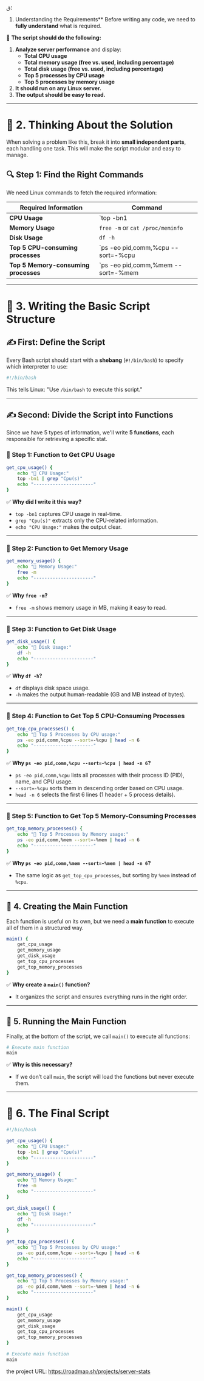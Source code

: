 ؛ق
1. Understanding the Requirements**
Before writing any code, we need to **fully understand** what is required.

📌 **The script should do the following:**  
1. **Analyze server performance** and display:  
   - **Total CPU usage**  
   - **Total memory usage (free vs. used, including percentage)**  
   - **Total disk usage (free vs. used, including percentage)**  
   - **Top 5 processes by CPU usage**  
   - **Top 5 processes by memory usage**  
2. **It should run on any Linux server.**  
3. **The output should be easy to read.**  

---

# **📌 2. Thinking About the Solution**
When solving a problem like this, break it into **small independent parts**, each handling one task. This will make the script modular and easy to manage.

## **🔍 Step 1: Find the Right Commands**
We need Linux commands to fetch the required information:

| **Required Information**  | **Command**  |
|----------------|----------------|
| **CPU Usage** | `top -bn1 | grep "Cpu(s)"` |
| **Memory Usage** | `free -m` or `cat /proc/meminfo` |
| **Disk Usage** | `df -h` |
| **Top 5 CPU-consuming processes** | `ps -eo pid,comm,%cpu --sort=-%cpu | head -n 6` |
| **Top 5 Memory-consuming processes** | `ps -eo pid,comm,%mem --sort=-%mem | head -n 6` |

---

# **📌 3. Writing the Basic Script Structure**
## **✍️ First: Define the Script**
Every Bash script should start with a **shebang** (`#!/bin/bash`) to specify which interpreter to use:
```bash
#!/bin/bash
```
This tells Linux: "Use `/bin/bash` to execute this script."

---

## **✍️ Second: Divide the Script into Functions**
Since we have 5 types of information, we'll write **5 functions**, each responsible for retrieving a specific stat.

### **🚀 Step 1: Function to Get CPU Usage**
```bash
get_cpu_usage() {
    echo "🔹 CPU Usage:"
    top -bn1 | grep "Cpu(s)"
    echo "----------------------"
}
```
✅ **Why did I write it this way?**  
- `top -bn1` captures CPU usage in real-time.  
- `grep "Cpu(s)"` extracts only the CPU-related information.  
- `echo "CPU Usage:"` makes the output clear.  

---

### **🚀 Step 2: Function to Get Memory Usage**
```bash
get_memory_usage() {
    echo "🔹 Memory Usage:"
    free -m
    echo "----------------------"
}
```
✅ **Why `free -m`?**  
- `free -m` shows memory usage in MB, making it easy to read.  

---

### **🚀 Step 3: Function to Get Disk Usage**
```bash
get_disk_usage() {
    echo "🔹 Disk Usage:"
    df -h
    echo "----------------------"
}
```
✅ **Why `df -h`?**  
- `df` displays disk space usage.  
- `-h` makes the output human-readable (GB and MB instead of bytes).  

---

### **🚀 Step 4: Function to Get Top 5 CPU-Consuming Processes**
```bash
get_top_cpu_processes() {
    echo "🔹 Top 5 Processes by CPU usage:"
    ps -eo pid,comm,%cpu --sort=-%cpu | head -n 6
    echo "----------------------"
}
```
✅ **Why `ps -eo pid,comm,%cpu --sort=-%cpu | head -n 6`?**  
- `ps -eo pid,comm,%cpu` lists all processes with their process ID (PID), name, and CPU usage.  
- `--sort=-%cpu` sorts them in descending order based on CPU usage.  
- `head -n 6` selects the first 6 lines (1 header + 5 process details).  

---

### **🚀 Step 5: Function to Get Top 5 Memory-Consuming Processes**
```bash
get_top_memory_processes() {
    echo "🔹 Top 5 Processes by Memory usage:"
    ps -eo pid,comm,%mem --sort=-%mem | head -n 6
    echo "----------------------"
}
```
✅ **Why `ps -eo pid,comm,%mem --sort=-%mem | head -n 6`?**  
- The same logic as `get_top_cpu_processes`, but sorting by `%mem` instead of `%cpu`.  

---

## **📌 4. Creating the Main Function**
Each function is useful on its own, but we need a **main function** to execute all of them in a structured way.
```bash
main() {
    get_cpu_usage
    get_memory_usage
    get_disk_usage
    get_top_cpu_processes
    get_top_memory_processes
}
```
✅ **Why create a `main()` function?**  
- It organizes the script and ensures everything runs in the right order.  

---

## **📌 5. Running the Main Function**
Finally, at the bottom of the script, we call `main()` to execute all functions:
```bash
# Execute main function
main
```
✅ **Why is this necessary?**  
- If we don’t call `main`, the script will load the functions but never execute them.  

---

# **📌 6. The Final Script**
```bash
#!/bin/bash

get_cpu_usage() {
    echo "🔹 CPU Usage:"
    top -bn1 | grep "Cpu(s)"
    echo "----------------------"
}

get_memory_usage() {
    echo "🔹 Memory Usage:"
    free -m
    echo "----------------------"
}

get_disk_usage() {
    echo "🔹 Disk Usage:"
    df -h
    echo "----------------------"
}

get_top_cpu_processes() {
    echo "🔹 Top 5 Processes by CPU usage:"
    ps -eo pid,comm,%cpu --sort=-%cpu | head -n 6
    echo "----------------------"
}

get_top_memory_processes() {
    echo "🔹 Top 5 Processes by Memory usage:"
    ps -eo pid,comm,%mem --sort=-%mem | head -n 6
    echo "----------------------"
}

main() {
    get_cpu_usage
    get_memory_usage
    get_disk_usage
    get_top_cpu_processes
    get_top_memory_processes
}

# Execute main function
main
```
the project URL: https://roadmap.sh/projects/server-stats
